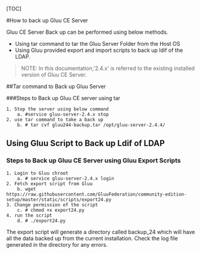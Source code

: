 [TOC]

#How to back up Gluu CE Server

Gluu CE Server Back up can be performed using below methods.

* Using tar command to tar the Gluu Server Folder from the Host OS
* Using Gluu provided export and import scripts to back up ldif of the LDAP.

> NOTE: In this documentation,'2.4.x' is referred to the existing installed version of Gluu CE Server. 

##Tar command to Back up Gluu Server

###Steps to Back up Gluu CE server using tar

	1. Stop the server using below command
		a. #service gluu-server-2.4.x stop
	2. use tar command to take a back up
		b. # tar cvf gluu244-backup.tar /opt/gluu-server-2.4.4/
	
## Using Gluu Script to Back up Ldif of LDAP

### Steps to Back up Gluu CE Server using Gluu Export Scripts
	1. Login to Gluu chroot
		a. # service gluu-server-2.4.x login
	2. Fetch export script from Gluu 
		b. wget https://raw.githubusercontent.com/GluuFederation/community-edition-setup/master/static/scripts/export24.py
	3. Change permission of the script
		c. # chmod +x export24.py
	4. run the script
		d. # ./export24.py
The export script will generate a directory called  backup_24  which will have all the data backed up from the current installation. Check the log file generated in the directory for any errors.
